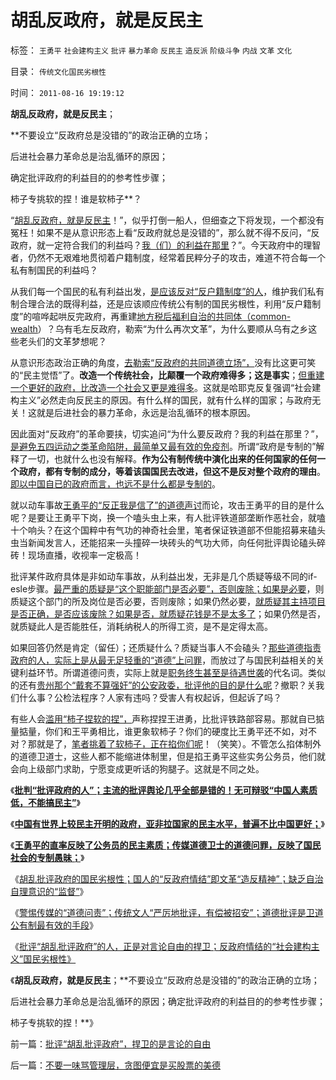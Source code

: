 # 胡乱反政府，就是反民主

标签： `王勇平` `社会建构主义` `批评` `暴力革命` `反民主` `造反派` `阶级斗争` `内战` `文革` `文化` 

目录： `传统文化国民劣根性`

时间： `2011-08-16 19:19:12`

**胡乱反政府，就是反民主**；

**不要设立“反政府总是没错的”的政治正确的立场；

后进社会暴力革命总是治乱循环的原因；

确定批评政府的利益目的的参考性步骤；

柿子专挑软的捏！谁是软柿子**？

“[胡乱反政府，就是反民主](../../../2010/4/13/反政府，就是反民主！.md)！”，似乎打倒一船人，但细查之下将发现，一个都没有冤枉！如果不是从意识形态上看“反政府就总是没错的”，那么就不得不反问，“反政府，就一定符合我们的利益吗？[我（们）的利益在那里](../../../2009/9/26/不爱已者何以爱国？.md)？”。今天政府中的理智者，仍然不无艰难地贯彻着户籍制度，经常着民粹分子的攻击，难道不符合每一个私有制国民的利益吗？

从我们每一个国民的私有利益出发，[是应该反对“反户籍制度”的人](../../../2010/3/6/为户籍制度正名，是民主启蒙的关键一环.md)，维护我们私有制合理合法的既得利益，还是应该顺应传统公有制的国民劣根性，利用“反户籍制度”的喧哗起哄反完政府，再重建[地方税后福利自治的共同体（common-wealth](../../../2010/3/6/没有任何民主进步，是需要牺牲城市居民族群的利益；.md)）？乌有毛左反政府，勒索“为什么再次文革”，为什么要顺从乌有之乡这些老头们的文革梦想呢？

从意识形态政治正确的角度，[去勒索“反政府的共同道德立场”，](../../../2011/8/15/胡乱批评政府的国民劣根性.md)没有比这更可笑的“民主觉悟”了。**改造一个传统社会，比颠覆一个政府难得多；这是事实**；[但重建一个更好的政府，比改造一个社会又更是难得多](../../../2011/6/4/最不坏定律：没有最坏的，只有更坏的.md)。这就是哈耶克反复强调“社会建构主义”必然走向反民主的原因。有什么样的国民，就有什么样的国家；与政府无关！这就是后进社会的暴力革命，永远是治乱循环的根本原因。

因此面对“反政府”的革命要挟，切实追问“为什么要反政府？我的利益在那里？”，[是避免五四运动之类革命陷阱，最简单又最有效的免疫剂](../../../2011/1/15/反思五四运动的局限性，道德治国不考虑国家成本；.md)。所谓“政府是专制的”解释了一切，也就什么也没有解释。**作为公有制传统中演化出来的任何国家的任何一个政府，都有专制的成分，等着该国国民去改进，但这不是反对整个政府的理由**。[即以中国自已的政府而言，也远不是什么都是专制的](../../../2011/8/13/中国在世界上相对民主和开明.md)。

就以动车事故[王勇平的“反正我是信了”的道德声讨](../../../2011/8/15/王勇平直率“反正我信了”难道有错吗？.md)而论，攻击王勇平的目的是什么呢？是要让王勇平下岗，换一个嗑头虫上来，有人批评铁道部垄断作恶社会，就嗑十个响头？在这个国粹中有气功的神奇社会里，笔者保证铁道部不但能招募来磕头虫当新闻发言人，还能招来一头撞碎一块砖头的气功大师，向任何批评舆论磕头碎砖！现场直播，收视率一定极高！

批评某件政府具体是非如动车事故，从利益出发，无非是几个质疑等级不同的if-esle步骤。[最严重的质疑是“这个职能部门是否必要”，否则废除；如果是必要](../../../2010/12/6/不看好工资制度改革；.md)，则质疑这个部门的所及岗位是否必要，否则废除；如果仍然必要，[就质疑其主持项目是否正确，是否应该废除？如果是否，就质疑花钱是不是太多了](../../../2011/7/25/动车事故是纳税人的高消费.md)；如果仍然是否，就质疑此人是否能胜任，消耗纳税人的所得工资，是不是定得太高。

如果回答仍然是肯定（留任）；还质疑什么？质疑当事人不会磕头？[那些道德指责政府的人，实际上是从最无足轻重的“道德”上问罪](../../../2010/10/16/为什么要依法治国？为什么意识形态需要权威？.md)，而放过了与国民利益相关的关键利益环节。所谓道德问责，实际上就是[职务终生甚至是待遇世袭](../../../2009/12/9/父母天性能被道德约束吗？.md)的代名词。类似的还有[贵州那个“戴套不算强奸”的公安政委，批评他的目的是什么呢](../../../2011/8/15/胡说戴套不算强奸犯啥法啦？.md)？撤职？关我们什么事？公检法程序？人家有违吗？受害人有权起诉，但起诉了吗？

有些人会[滥用“柿子捏软的捏”，](../../../2009/10/8/科学发展观建立和谐社会的策略路线图.md)声称捏捏王进勇，比批评铁路部容易。那就自已掂量掂量，你们和王平勇相比，谁更象软柿子？你们的硬度比王勇平还不如，对不对？那就是了，[笔者挑着了软柿子，正在掐你们呢](../../../2009/8/25/柿子宜拣软的捏.md)！（笑笑）。不管怎么掐体制外的道德卫道士，这些人都不能缩进体制里，但是掐王勇平这些实务公务员，他们就会向上级部门求助，宁愿变成更听话的狗腿子。这就是不同之处。

《[**批判“批评政府的人”；主流的批评舆论几乎全部是错的！无可辩驳“中国人素质低，不能搞民主”**](../../../2011/8/13/批评“批评政府的人”.md)》

《[**中国有世界上较民主开明的政府，亚非拉国家的民主水平，普遍不比中国更好；**](../../../2011/8/13/中国在世界上相对民主和开明.md)》

《[**王勇平的直率反映了公务员的民主素质；传媒道德卫士的道德问罪，反映了国民社会的专制愚昧；**](../../../2011/8/15/王勇平直率“反正我信了”难道有错吗？.md)》

《[胡乱批评政府的国民劣根性；国人的“反政府情结”即文革“造反精神”；缺乏自治自理意识的“监督”](../../../2011/8/15/胡乱批评政府的国民劣根性.md)》

《[警惕传媒的“道德问责”；传统文人“严厉地批评，有偿被招安”；道德批评是卫道公有制最有效的手段](../../../2011/8/16/警惕传媒的“道德问罪”的良心生意经.md)》

《[批评“胡乱批评政府”的人，正是对言论自由的捍卫；反政府情结的“社会建构主义”国民劣根性》](../../../2011/8/16/批评“胡乱批评政府”，捍卫的是言论的自由.md)

《**胡乱反政府，就是反民主**；**不要设立“反政府总是没错的”的政治正确的立场；

后进社会暴力革命总是治乱循环的原因；确定批评政府的利益目的的参考性步骤；

柿子专挑软的捏！**》



前一篇：[批评“胡乱批评政府”，捍卫的是言论的自由](../../../2011/8/16/批评“胡乱批评政府”，捍卫的是言论的自由.md)

后一篇：[不要一味骂管理层，贪图便宜是买股票的美德](../../../2011/8/16/不要一味骂管理层，贪图便宜是买股票的美德.md)